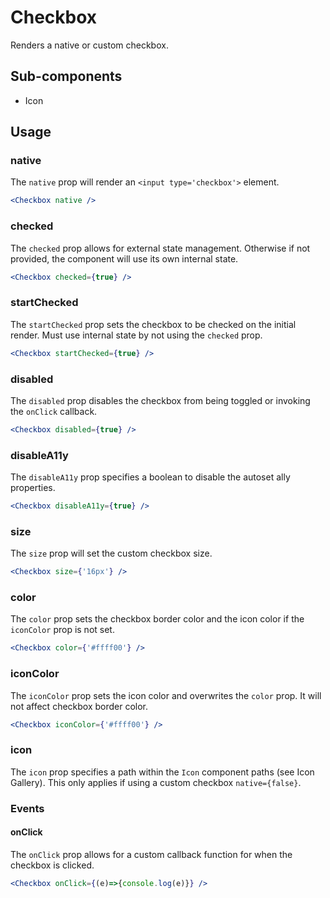 # Checkbox

Renders a native or custom checkbox.

## Sub-components
- Icon

## Usage

### native
The `native` prop will render an `<input type='checkbox'>` element.

```jsx
<Checkbox native />
```

### checked
The `checked` prop allows for external state management. Otherwise if not provided, the component will use its own internal state.

```jsx
<Checkbox checked={true} />
```

### startChecked
The `startChecked` prop sets the checkbox to be checked on the initial render. Must use internal state by not using the `checked` prop.

```jsx
<Checkbox startChecked={true} />
```

### disabled
The `disabled` prop disables the checkbox from being toggled or invoking the `onClick` callback.

```jsx
<Checkbox disabled={true} />
```

### disableA11y
The `disableA11y` prop specifies a boolean to disable the autoset ally properties.

```jsx
<Checkbox disableA11y={true} />
```

### size
The `size` prop will set the custom checkbox size.

```jsx
<Checkbox size={'16px'} />
```

### color
The `color` prop sets the checkbox border color and the icon color if the `iconColor` prop is not set.

```jsx
<Checkbox color={'#ffff00'} />
```

### iconColor
The `iconColor` prop sets the icon color and overwrites the `color` prop. It will not affect checkbox border color.

```jsx
<Checkbox iconColor={'#ffff00'} />
```
### icon
The `icon` prop specifies a path within the `Icon` component paths (see Icon Gallery). This only applies if using a custom checkbox `native={false}`.


### Events

#### onClick
The `onClick` prop allows for a custom callback function for when the checkbox is clicked.

```jsx
<Checkbox onClick={(e)=>{console.log(e)}} />
```
